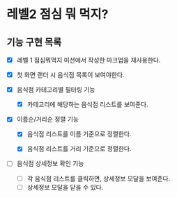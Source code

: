 # 레벨2 점심 뭐 먹지?

## 기능 구현 목록

- [x] 레벨 1 점심뭐먹지 미션에서 작성한 마크업을 재사용한다.

- [x] 첫 화면 랜더 시 음식점 목록이 보여야한다.

- [x] 음식점 카테고리별 필터링 기능

  - [x] 카테고리에 해당하는 음식점 리스트를 보여준다.

- [x] 이름순/거리순 정렬 기능

  - [x] 음식점 리스트를 이름 기준으로 정렬한다.

  - [x] 음식점 리스트를 거리 기준으로 정렬한다.

- [ ] 음식점 상세정보 확인 기능
  - [ ] 각 음식점 리스트를 클릭하면, 상세정보 모달을 보여준다.
  - [ ] 상세정보 모달을 닫을 수 있다.
